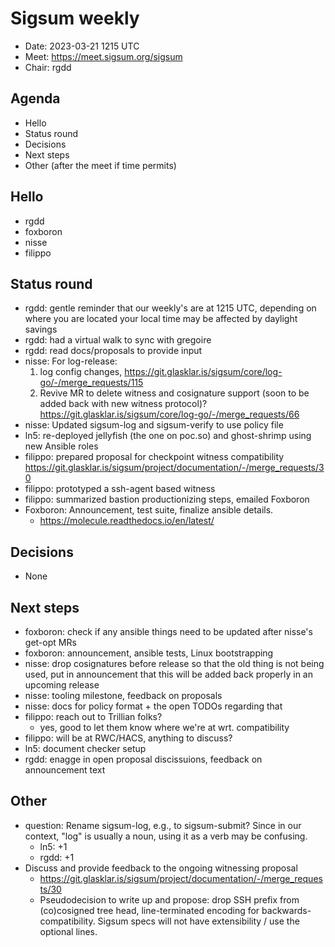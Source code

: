 # Sigsum weekly

  - Date: 2023-03-21 1215 UTC
  - Meet: https://meet.sigsum.org/sigsum
  - Chair: rgdd

## Agenda

  - Hello
  - Status round
  - Decisions
  - Next steps
  - Other (after the meet if time permits)

## Hello

  - rgdd
  - foxboron
  - nisse
  - filippo

## Status round

  - rgdd: gentle reminder that our weekly's are at 1215 UTC, depending on where
    you are located your local time may be affected by daylight savings
  - rgdd: had a virtual walk to sync with gregoire
  - rgdd: read docs/proposals to provide input
  - nisse: For log-release: 
      1. log config changes,
         https://git.glasklar.is/sigsum/core/log-go/-/merge_requests/115
      2. Revive MR to delete witness and cosignature support (soon to be added
         back with new witness protocol)?
         https://git.glasklar.is/sigsum/core/log-go/-/merge_requests/66
  - nisse: Updated sigsum-log and sigsum-verify to use policy file
  - ln5: re-deployed jellyfish (the one on poc.so) and ghost-shrimp using new
    Ansible roles
  - filippo: prepared proposal for checkpoint witness compatibility
    https://git.glasklar.is/sigsum/project/documentation/-/merge_requests/30
  - filippo: prototyped a ssh-agent based witness
  - filippo: summarized bastion productionizing steps, emailed Foxboron
  - Foxboron: Announcement, test suite, finalize ansible details.
    - https://molecule.readthedocs.io/en/latest/

## Decisions

  - None

## Next steps

  - foxboron: check if any ansible things need to be updated after nisse's
    get-opt MRs
  - foxboron: announcement, ansible tests, Linux bootstrapping
  - nisse: drop cosignatures before release so that the old thing is not being
    used, put in announcement that this will be added back properly in an
    upcoming release
  - nisse: tooling milestone, feedback on proposals
  - nisse: docs for policy format + the open TODOs regarding that
  - filippo: reach out to Trillian folks?
    - yes, good to let them know where we're at wrt. compatibility
  - filippo: will be at RWC/HACS, anything to discuss?
  - ln5: document checker setup
  - rgdd: enagge in open proposal discissuions, feedback on announcement text

## Other

  - question: Rename sigsum-log, e.g., to sigsum-submit? Since in our context,
    "log" is usually a noun, using it as a verb may be confusing.
    - ln5: +1
    - rgdd: +1
  - Discuss and provide feedback to the ongoing witnessing proposal
    - https://git.glasklar.is/sigsum/project/documentation/-/merge_requests/30
    - Pseudodecision to write up and propose: drop SSH prefix from (co)cosigned
      tree head, line-terminated encoding for backwards-compatibility.  Sigsum
      specs will not have extensibility / use the optional lines.
